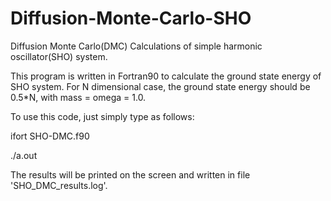 # Diffusion-Monte-Carlo-SHO
Diffusion Monte Carlo(DMC) Calculations of simple harmonic oscillator(SHO) system.  

This program is written in Fortran90 to calculate the ground state energy of SHO system. For N dimensional case, the ground state energy should be 0.5\*N, with mass = omega = 1.0.

To use this code, just simply type as follows:

 ifort SHO-DMC.f90
 
 ./a.out
 
The results will be printed on the screen and written in file 'SHO_DMC_results.log'.
